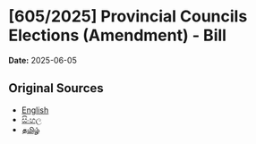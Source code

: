 # [605/2025] Provincial Councils Elections (Amendment) - Bill

**Date:** 2025-06-05

## Original Sources

- [English](https://documents.gov.lk/view/bills/2025/6/605-2025_E.pdf)
- [සිංහල](https://documents.gov.lk/view/bills/2025/6/605-2025_S.pdf)
- [தமிழ்](https://documents.gov.lk/view/bills/2025/6/605-2025_T.pdf)
